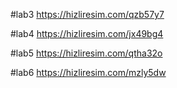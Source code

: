 #lab3
https://hizliresim.com/qzb57y7

#lab4
https://hizliresim.com/jx49bg4

#lab5
https://hizliresim.com/qtha32o

#lab6
https://hizliresim.com/mzly5dw
